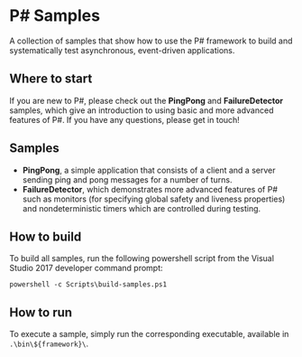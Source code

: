 P# Samples
==========
A collection of samples that show how to use the P# framework to build and systematically test asynchronous, event-driven applications.

## Where to start
If you are new to P#, please check out the **PingPong** and **FailureDetector** samples, which give an introduction to using basic and more advanced features of P#. If you have any questions, please get in touch!

## Samples
- **PingPong**, a simple application that consists of a client and a server sending ping and pong messages for a number of turns.
- **FailureDetector**, which demonstrates more advanced features of P# such as monitors (for specifying global safety and liveness properties) and nondeterministic timers which are controlled during testing.

## How to build
To build all samples, run the following powershell script from the Visual Studio 2017 developer command prompt:
```
powershell -c Scripts\build-samples.ps1
```

## How to run
To execute a sample, simply run the corresponding executable, available in `.\bin\${framework}\`.
